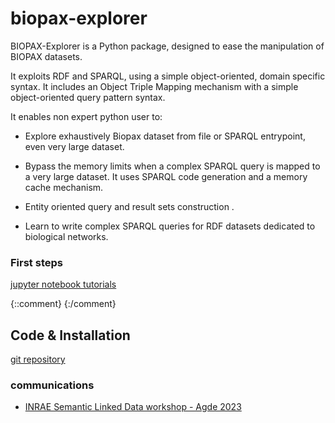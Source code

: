 # biopax-explorer


BIOPAX-Explorer is a Python package, designed to ease the manipulation of BIOPAX datasets.

It exploits RDF and SPARQL, using a simple object-oriented, domain specific syntax. It
includes an Object Triple Mapping mechanism with a simple object-oriented query pattern
syntax.

It enables non expert python user to:

- Explore exhaustively Biopax dataset from file or SPARQL entrypoint, even very large
dataset.

- Bypass the memory limits when a complex SPARQL query is mapped to a very large
dataset. It uses SPARQL code generation and a memory cache mechanism.

- Entity oriented query and result sets construction .

- Learn to write complex SPARQL queries for RDF datasets dedicated to biological
networks.



### First steps

[jupyter notebook tutorials](https://fjrmoreews.github.io/biopax-explorer/tutorials/notebooks_main.html)

{::comment}
{:/comment}
 
## Code &  Installation
[git repository](https://forgemia.inra.fr/pegase/biopax-explorer)

### communications
 
 - [INRAE Semantic Linked Data workshop - Agde 2023](https://www6.inrae.fr/reseau-in-ovive/Actions-du-reseau/Seminaires/Seminaire-residentiel-INRAE-Semantic-Linked-Data-2023
)



 